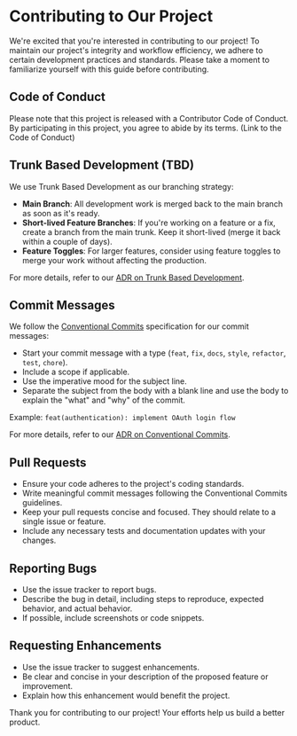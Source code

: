 # Contributing to Our Project

We're excited that you're interested in contributing to our project! To maintain our project's integrity and workflow efficiency, we adhere to certain development practices and standards. Please take a moment to familiarize yourself with this guide before contributing.

## Code of Conduct

Please note that this project is released with a Contributor Code of Conduct. By participating in this project, you agree to abide by its terms. (Link to the Code of Conduct)

## Trunk Based Development (TBD)

We use Trunk Based Development as our branching strategy:

- **Main Branch**: All development work is merged back to the main branch as soon as it's ready.
- **Short-lived Feature Branches**: If you're working on a feature or a fix, create a branch from the main trunk. Keep it short-lived (merge it back within a couple of days).
- **Feature Toggles**: For larger features, consider using feature toggles to merge your work without affecting the production.

For more details, refer to our [ADR on Trunk Based Development](decisions/002-trunk-based-development.md).

## Commit Messages

We follow the [Conventional Commits](https://www.conventionalcommits.org/en/v1.0.0/) specification for our commit messages:

- Start your commit message with a type (`feat`, `fix`, `docs`, `style`, `refactor`, `test`, `chore`).
- Include a scope if applicable.
- Use the imperative mood for the subject line.
- Separate the subject from the body with a blank line and use the body to explain the "what" and "why" of the commit.

Example: `feat(authentication): implement OAuth login flow`

For more details, refer to our [ADR on Conventional Commits](decisions/003-conventional-commits.md).

## Pull Requests

- Ensure your code adheres to the project's coding standards.
- Write meaningful commit messages following the Conventional Commits guidelines.
- Keep your pull requests concise and focused. They should relate to a single issue or feature.
- Include any necessary tests and documentation updates with your changes.

## Reporting Bugs

- Use the issue tracker to report bugs.
- Describe the bug in detail, including steps to reproduce, expected behavior, and actual behavior.
- If possible, include screenshots or code snippets.

## Requesting Enhancements

- Use the issue tracker to suggest enhancements.
- Be clear and concise in your description of the proposed feature or improvement.
- Explain how this enhancement would benefit the project.

Thank you for contributing to our project! Your efforts help us build a better product.

